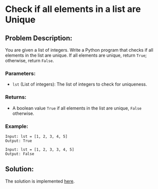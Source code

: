 # Check if all elements in a list are Unique

## Problem Description:

You are given a list of integers. Write a Python program that checks if all elements in the list are unique. If all elements are unique, return `True`; otherwise, return `False`.

### Parameters:

* `lst` (List of integers): The list of integers to check for uniqueness.

### Returns:

* A boolean value `True` if all elements in the list are unique, `False` otherwise.

### Example:

```
Input: lst = [1, 2, 3, 4, 5]
Output: True
```
```
Input: lst = [1, 2, 3, 3, 4, 5]
Output: False
```

## Solution:

The solution is implemented [here](./code.py).
